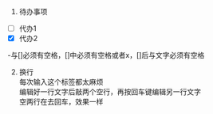 
1. 待办事项
- [ ] 代办1
- [x] 代办2

-与[]必须有空格，[]中必须有空格或者x，[]后与文字必须有空格

2. 换行
</br> 每次输入这个标签都太麻烦  
编辑好一行文字后敲两个空行，再按回车键编辑另一行文字  
空两行在去回车，效果一样






